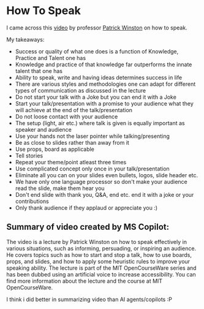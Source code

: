 # How To Speak



I came across this [video](https://www.youtube.com/watch?v=Unzc731iCUY) by professor [Patrick Winston](https://en.wikipedia.org/wiki/Patrick_Winston) on how to speak.

My takeaways:
* Success or quality of what one does is a function of Knowledge, Practice and Talent one has
* Knowledge and practice of that knowledge far outperforms the innate talent that one has
* Ability to speak, write and having ideas determines success in life
* There are various styles and methodologies one can adapt for different types of communication as discussed in the lecture
* Do not start your talk with a Joke but you can end it with a Joke
* Start your talk/presentation with a promise to your audience what they will achieve at the end of the talk/presentation
* Do not loose contact with your audience 
* The setup (light, air etc.) where talk is given is equally important as speaker and audience
* Use your hands not the laser pointer while talking/presenting
* Be as close to slides rather than away from it
* Use props, board as applicable
* Tell stories
* Repeat your theme/point atleast three times
* Use complicated concept only once in your talk/presentation
* Eliminate all you can on your slides even bullets, logos, slide header etc.
* We have only one language processor so don't make your audience read the slide, make them hear you
* Don't end slide with thank you, Q&A, end etc. end it with a joke or your contributions
* Only thank audience if they applaud or appreciate you :) 


## Summary of video created by MS Copilot:

The video is a lecture by Patrick Winston on how to speak effectively in various situations, such as informing, persuading, or inspiring an audience. He covers topics such as how to start and stop a talk, how to use boards, props, and slides, and how to apply some heuristic rules to improve your speaking ability. The lecture is part of the MIT OpenCourseWare series and has been dubbed using an artificial voice to increase accessibility. You can find more information about the lecture and the course at MIT OpenCourseWare.

I think i did better in summarizing video than AI agents/copilots :P